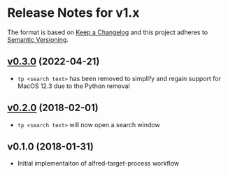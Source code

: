 # Release Notes for v1.x

The format is based on [Keep a Changelog](http://keepachangelog.com/en/1.0.0/)
and this project adheres to [Semantic Versioning](http://semver.org/spec/v2.0.0.html).

## [v0.3.0] (2022-04-21)

* `tp <search text>` has been removed to simplify and regain support for MacOS 12.3 due to the Python removal

## [v0.2.0] (2018-02-01)

* `tp <search text>` will now open a search window

## v0.1.0 (2018-01-31)

* Initial implementaiton of alfred-target-process workflow

[v0.3.0]: https://github.com/lukewaite/alfred-gitlab/compare/v0.2.0...v0.3.0
[v0.2.0]: https://github.com/lukewaite/alfred-gitlab/compare/v0.1.0...v0.2.0
